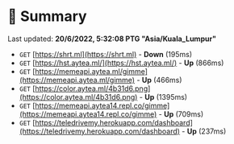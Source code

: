 # 📖 Summary
Last updated: **20/6/2022, 5:32:08 PTG "Asia/Kuala_Lumpur"**

- `GET` [https://shrt.ml](https://shrt.ml) - **Down** (195ms)
- `GET` [https://hst.aytea.ml/](https://hst.aytea.ml/) - **Up** (866ms)
- `GET` [https://memeapi.aytea.ml/gimme](https://memeapi.aytea.ml/gimme) - **Up** (466ms)
- `GET` [https://color.aytea.ml/4b31d6.png](https://color.aytea.ml/4b31d6.png) - **Up** (1395ms)
- `GET` [https://memeapi.aytea14.repl.co/gimme](https://memeapi.aytea14.repl.co/gimme) - **Up** (709ms)
- `GET` [https://teledrivemy.herokuapp.com/dashboard](https://teledrivemy.herokuapp.com/dashboard) - **Up** (237ms)
